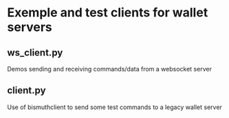 # Exemple and test clients for wallet servers

## ws_client.py
Demos sending and receiving commands/data from a websocket server

## client.py

Use of bismuthclient to send some test commands to a legacy wallet server
